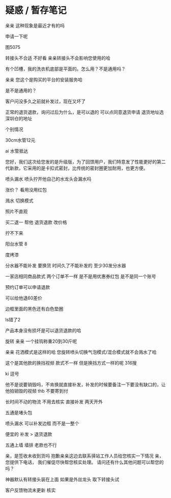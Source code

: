 
# 疑惑 / 暂存笔记


亲亲 这种现象是最近才有的吗

申请一下呢


图5075

转接头不合适
不好看
亲亲转接头不会影响您使用的哈

有个凹槽，我的洗衣机底部是平面的。怎么用？不是通用吗？

亲亲 您这个是购买的平台的安装服务哈

是不是通用的？

客户问没多久之前就补发过，现在又坏了

正常的退货退款，询问过后为什么，是可以退的
可以点同意退货申请
退货地址选深圳仓的地址

个别情况

30cm水管12元

ai 水管抵达

您好，我们这次给您发的是升级版，为了回馈用户，我们特意发了性能更好的第二代新款，它采用的是卡扣式密封，比传统的密封圈更加耐用，也更方便。

喷头漏水 
喷头拧开他自己的水龙头会漏水吗

涨价？ 看用没用红包

溅水 切换模式

照片不直观



买二退一
帮他 退货退款 改价格

拧不下来

阳台水管 8

度烤漆

分水器不能补发 要换货
时间久了不能补发的 至少30发分水器

一家店相同商品款式 两个订单不一样
是不是用优惠券红包
是不是同一个账号

预约订单可以申请退款

可以给他退60差价


边框里面的黑色还有白色垫圈

ls错了2

产品本身没有损坏是可以退货退款的哈

旋转
亲亲 一个挂钩称重20到30斤呢

亲亲 花洒模式是这样的哈 您旋转喷头切换气泡模式/混合模式就不会溅水了哈

这个是其他款的换挡视频 款式不一样 但是换挡方式一样的呢
316搜

ki 逗号

他不是说要销毁吗，不肯换就直接补发，补发的时候要备注一下要没有缺口的，让他拍销毁的视频
thb 不要寄到付

长时间不动的物流 不用去核实 直接补发 两天开外

五通是堵头包

喷头漏水 可以补发边框 而不是一整个

便宜的 补发 > 退货退款

五通上墙 墙排
老款也不行 


亲，是签收未收到货吗
抱歉亲亲这边去联系驿站工作人员给您核实一下情况
亲，您提供下电话， 我们催促尽快帮您核实处理。
请问还有什么其他问题可以帮您的吗？

神器默认有转接头装在上面
如果是外丝龙头 取下转接头试


客户反馈物流未更新 核实